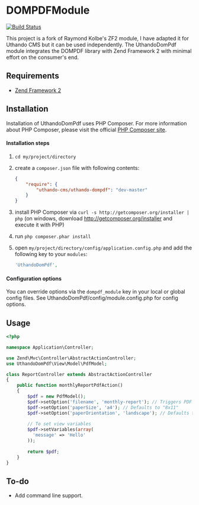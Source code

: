 DOMPDFModule
============

[![Build Status](https://travis-ci.org/uthando-cms/uthando-dompdf.svg?branch=master)](https://travis-ci.org/uthando-cms/uthando-dompdf)

This project is a fork of Raymond Kolbe's ZF2 module, I have adapted it for Uthando CMS but it can be used independently.
The UthandoDomPdf module integrates the DOMPDF library with Zend Framework 2 with minimal
effort on the consumer's end.

## Requirements
  - [Zend Framework 2](http://www.github.com/zendframework/zf2)

## Installation
Installation of UthandoDomPdf uses PHP Composer. For more information about
PHP Composer, please visit the official [PHP Composer site](http://getcomposer.org/).

#### Installation steps

  1. `cd my/project/directory`
  2. create a `composer.json` file with following contents:

     ```json
     {
         "require": {
             "uthando-cms/uthando-dompdf": "dev-master"
         }
     }
     ```
  3. install PHP Composer via `curl -s http://getcomposer.org/installer | php` (on windows, download
     http://getcomposer.org/installer and execute it with PHP)
  4. run `php composer.phar install`
  5. open `my/project/directory/config/application.config.php` and add the following key to your `modules`: 

     ```php
     'UthandoDomPdf',
     ```
#### Configuration options
You can override options via the `dompdf_module` key in your local or global config files. See UthandoDomPdf/config/module.config.php for config options.

## Usage

```php
<?php

namespace Application\Controller;

use Zend\Mvc\Controller\AbstractActionController;
use UthandoDomPdf\View\Model\PdfModel;

class ReportController extends AbstractActionController
{
    public function monthlyReportPdfAction()
    {
        $pdf = new PdfModel();
        $pdf->setOption('filename', 'monthly-report'); // Triggers PDF download, automatically appends ".pdf"
        $pdf->setOption('paperSize', 'a4'); // Defaults to "8x11"
        $pdf->setOption('paperOrientation', 'landscape'); // Defaults to "portrait"
        
        // To set view variables
        $pdf->setVariables(array(
          'message' => 'Hello'
        ));
        
        return $pdf;
    }
}
```

## To-do
  - Add command line support.

